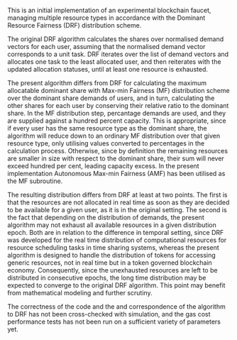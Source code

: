 ﻿This is an initial implementation of an experimental blockchain faucet, managing multiple resource types in accordance with the Dominant Resource Fairness (DRF) distribution scheme.

The original DRF algorithm calculates the shares over normalised demand vectors for each user, assuming that the normalised demand vector corresponds to a unit task. DRF iterates over the list of demand vectors and allocates one task to the least allocated user, and then reiterates with the updated allocation statuses, until at least one resource is exhausted.

The present algorithm differs from DRF for calculating the maximum allocatable dominant share with Max-min Fairness (MF) distribution scheme over the dominant share demands of users, and in turn, calculating the other shares for each user by conserving their relative ratio to the dominant share. In the MF distribution step, percantage demands are used, and they are supplied against a hundred percent capacity. This is appropriate, since if every user has the same resource type as the dominant share, the algorithm will reduce down to an ordinary MF distribution over that given resource type, only utilising values converted to percentages in the calculation process. Otherwise, since by definition the remaining resources are smaller in size with respect to the dominant share, their sum will never exceed hundred per cent, leading capacity excess. In the present implementation Autonomous Max-min Fairness (AMF) has been utilised as the MF subroutine.

The resulting distribution differs from DRF at least at two points. The first is that the resources are not allocated in real time as soon as they are decided to be available for a given user, as it is in the original setting. The second is the fact that depending on the distribution of demands, the present algorithm may not exhaust all available resources in a given distribution epoch. Both are in relation to the difference in temporal setting, since DRF was developed for the real time distribution of computational resources for resource scheduling tasks in time sharing systems, whereas the present algorithm is designed to handle the distribution of tokens for accessing generic resources, not in real time but in a token governed blockchain economy. Consequently, since the unexhausted resources are left to be distributed in consecutive epochs, the long time distribution may be expected to converge to the original DRF algorithm. This point may benefit from mathematical modeling and further scrutiny.

The correctness of the code and the and correspondence of the algorithm to DRF has not been cross-checked with simulation, and the gas cost performance tests has not been run on a sufficient variety of parameters yet.
